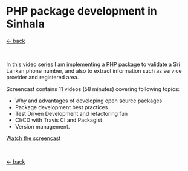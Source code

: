 # PHP package development in Sinhala

[← back](https://milroyfraser.github.io)

<br>


In this video series I am implementing a PHP package to validate a Sri Lankan phone number, and also to extract information such as service provider and registered area.

Screencast contains 11 videos (58 minutes) covering following topics:

- Why and advantages of developing open source packages
- Package development best practices
- Test Driven Development and refactoring fun
- CI/CD with Travis CI and Packagist
- Version management.

[Watch the screencast](https://www.youtube.com/playlist?list=PLtX53M2iMi49CSD_nDPsGZYa7VZXPtXyz)

<br>

[← back](https://milroyfraser.github.io)
